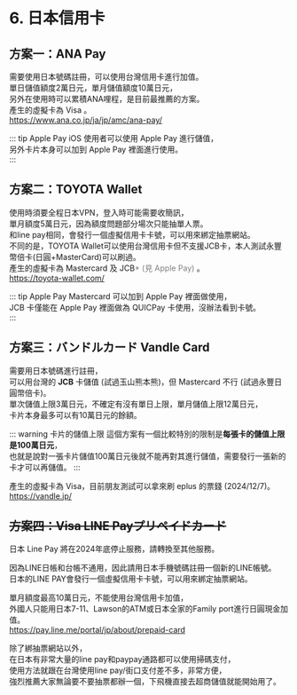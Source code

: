 # 6. 日本信用卡

## 方案一：ANA Pay

需要使用日本號碼註冊，可以使用台灣信用卡進行加值。  
單日儲值額度2萬日元，單月儲值額度10萬日元，  
另外在使用時可以累積ANA哩程，是目前最推薦的方案。   
產生的虛擬卡為 Visa 。  
https://www.ana.co.jp/ja/jp/amc/ana-pay/

::: tip Apple Pay
iOS 使用者可以使用 Apple Pay 進行儲值，  
另外卡片本身可以加到 Apple Pay 裡面進行使用。  
:::

## 方案二：TOYOTA Wallet

使用時須要全程日本VPN，登入時可能需要收簡訊，  
單月額度5萬日元，因為額度問題部分場次只能抽單人票。  
和line pay相同，會發行一個虛擬信用卡卡號，可以用來綁定抽票網站。  
不同的是，TOYOTA Wallet可以使用台灣信用卡但不支援JCB卡，本人測試永豐幣倍卡(日圓+MasterCard)可以刷過。  
產生的虛擬卡為 Mastercard 及 JCB<span style="color:gray">\* (見 Apple Pay)</span> 。  
https://toyota-wallet.com/

::: tip Apple Pay
Mastercard 可以加到 Apple Pay 裡面做使用，  
JCB 卡僅能在 Apple Pay 裡面做為 QUICPay 卡使用，沒辦法看到卡號。  
:::

## 方案三：バンドルカード Vandle Card

需要用日本號碼進行註冊，  
可以用台灣的 **JCB** 卡儲值 (試過玉山熊本熊)，但 Mastercard 不行 (試過永豐日圓幣倍卡)。  
單次儲值上限3萬日元，不確定有沒有單日上限，單月儲值上限12萬日元，  
卡片本身最多可以有10萬日元的餘額。

::: warning 卡片的儲值上限
這個方案有一個比較特別的限制是**每張卡的儲值上限是100萬日元**，  
也就是說對一張卡片儲值100萬日元後就不能再對其進行儲值，需要發行一張新的卡才可以再儲值。
:::

產生的虛擬卡為 Visa，目前朋友測試可以拿來刷 eplus 的票錢 (2024/12/7)。  
https://vandle.jp/

## ~~方案四：Visa LINE Payプリペイドカード~~

日本 Line Pay 將在2024年底停止服務，請轉換至其他服務。

因為LINE日帳和台帳不通用，因此請用日本手機號碼註冊一個新的LINE帳號。  
日本的LINE PAY會發行一個虛擬信用卡卡號，可以用來綁定抽票網站。

單月額度最高10萬日元，不能使用台灣信用卡加值，  
外國人只能用日本7-11、Lawson的ATM或日本全家的Family port進行日圓現金加值。   
https://pay.line.me/portal/jp/about/prepaid-card

除了綁抽票網站以外，  
在日本有非常大量的line pay和paypay通路都可以使用掃碼支付，  
使用方法就跟在台灣使用line pay/街口支付差不多，非常方便，  
強烈推薦大家無論要不要抽票都辦一個，下飛機直接去超商儲值就能開始用了。
